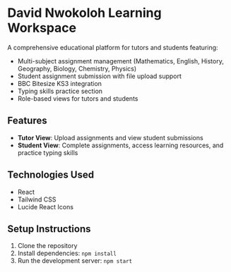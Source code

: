 # David Nwokoloh Learning Workspace

A comprehensive educational platform for tutors and students featuring:
- Multi-subject assignment management (Mathematics, English, History, Geography, Biology, Chemistry, Physics)
- Student assignment submission with file upload support
- BBC Bitesize KS3 integration
- Typing skills practice section
- Role-based views for tutors and students

## Features
- **Tutor View**: Upload assignments and view student submissions
- **Student View**: Complete assignments, access learning resources, and practice typing skills

## Technologies Used
- React
- Tailwind CSS
- Lucide React Icons

## Setup Instructions
1. Clone the repository
2. Install dependencies: `npm install`
3. Run the development server: `npm start`
